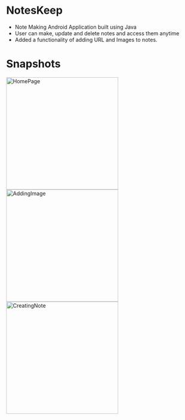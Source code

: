 # NotesKeep
- Note Making Android Application built using Java
- User can make, update and delete notes and access them anytime
- Added a functionality of adding URL and Images to notes.

# Snapshots
<p>
<img src="https://user-images.githubusercontent.com/74519836/133640567-f5da82e9-64ce-41ee-9353-7fd5f5646715.jpeg" alt="HomePage" width="300">
<img src="https://user-images.githubusercontent.com/74519836/133640655-ad9b9f93-b3a7-4167-80f6-637efca03fdd.jpeg" alt="AddingImage" width="300">  
<img src="https://user-images.githubusercontent.com/74519836/133640745-3ef07f8d-8b86-4227-8132-b979eaa07052.jpeg" alt="CreatingNote" width="300">  
</p>
